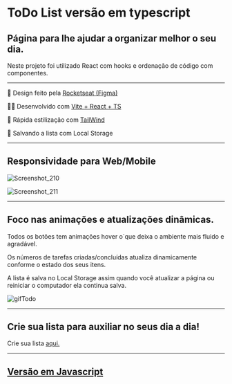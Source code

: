 <h1>ToDo List versão em typescript</h1>
<h2>Página para lhe ajudar a organizar melhor o seu dia.</h2>
<p>Neste projeto foi utilizado React com hooks e ordenação de código com componentes.</p>
<hr>
<p>🎨 Design feito pela <a
        href="https://www.figma.com/file/0n0zDN7zbzhRbaEO74Xesx/ToDo-List/duplicate">Rocketseat
        (Figma)</a>
</p>
<p>👨‍💻 Desenvolvido com <a href="https://reactjs.org">Vite + React + TS</a></p>
<p>🚀 Rápida estilização com <a href="https://tailwindcss.com">TailWind</a></p>
<p>🎒 Salvando a lista com Local Storage</p>
<hr>
<h2>Responsividade para Web/Mobile</h2>

![Screenshot_210](https://user-images.githubusercontent.com/104699555/206495574-bb5f27e9-0538-4d05-984d-2847960d1b54.png)

![Screenshot_211](https://user-images.githubusercontent.com/104699555/206499446-f3dfd690-edf9-46f0-a96d-7fa6922c7129.png)

<hr>
<h2>Foco nas animações e atualizações dinâmicas.</h2>
<p>Todos os botões tem animações hover o`que deixa o ambiente mais fluido e agradável.
</p>
<p>Os números de tarefas criadas/concluídas atualiza dinamicamente conforme o estado dos seus itens.</p>
<p>A lista é salva no Local Storage assim quando você atualizar a página ou reiniciar o computador ela continua salva.
</p>

![gifTodo](https://user-images.githubusercontent.com/104699555/206501012-37bf8366-0880-4457-a248-57f7e2d91749.gif)

<hr>
<h2>Crie sua lista para auxiliar no seus dia a dia!</h2>
<p>Crie sua lista <a href="https://davimarcilio.github.io/ToDoListTypescript/">aqui.</a></p>
<hr>
<h2><a href="https://github.com/davimarcilio/ToDoList">Versão em Javascript</a></h2>
